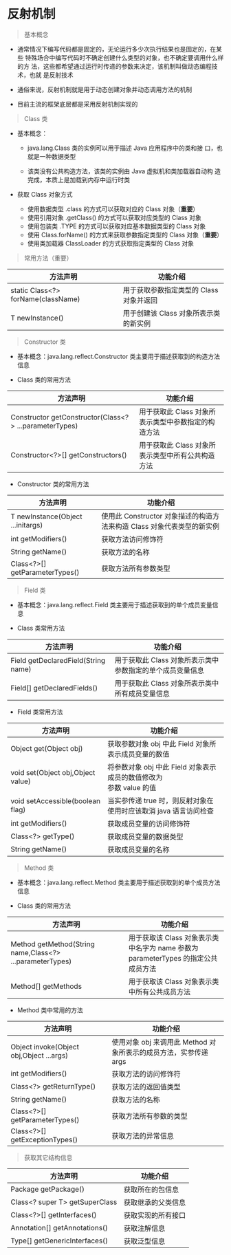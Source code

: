 # 反射机制

> 基本概念

* 通常情况下编写代码都是固定的，无论运行多少次执行结果也是固定的，在某些
  特殊场合中编写代码时不确定创建什么类型的对象，也不确定要调用什么样的方
  法，这些都希望通过运行时传递的参数来决定，该机制叫做动态编程技术，也就
  是反射技术
  
* 通俗来说，反射机制就是用于动态创建对象并动态调用方法的机制

* 目前主流的框架底层都是采用反射机制实现的

> Class 类

* 基本概念：
    * java.lang.Class 类的实例可以用于描述 Java 应用程序中的类和接
      口，也就是一种数据类型
      
    * 该类没有公共构造方法，该类的实例由 Java 虚拟机和类加载器自动构
      造完成，本质上是加载到内存中运行时类
      
* 获取 Class 对象方式
    * 使用数据类型 .class 的方式可以获取对应的 Class 对象（**重要**）
    * 使用引用对象 .getClass() 的方式可以获取对应类型的 Class 对象
    * 使用包装类 .TYPE 的方式可以获取对应基本数据类型的 Class 对象
    * 使用 Class.forName() 的方式来获取参数指定类型的 Class 对象（**重要**）
    * 使用类加载器 ClassLoader 的方式获取指定类型的 Class 对象
    
> 常用方法（重要）

|方法声明|功能介绍|
|---|---|
|static Class<?> forName(className)|用于获取参数指定类型的 Class 对象并返回|
|T newInstance()|用于创建该 Class 对象所表示类的新实例|

> Constructor 类

* 基本概念：java.lang.reflect.Constructor 类主要用于描述获取到的构造方法信息

* Class 类的常用方法

|方法声明|功能介绍|
|---|---|
|Constructor<T> getConstructor(Class<?> ...parameterTypes)|用于获取此 Class 对象所表示类型中参数指定的构造方法|
|Constructor<?>[] getConstructors()|用于获取此 Class 对象所表示类型中所有公共构造方法|

* Constructor 类的常用方法

|方法声明|功能介绍|
|---|---|
|T newInstance(Object ...initargs)|使用此 Constructor 对象描述的构造方法来构造 Class 对象代表类型的新实例|
|int getModifiers()|获取方法访问修饰符|
|String getName()|获取方法的名称|
|Class<?>[] getParameterTypes()|获取方法所有参数类型|

> Field 类

* 基本概念：java.lang.reflect.Field 类主要用于描述获取到的单个成员变量信息

* Class 类常用方法

|方法声明|功能介绍|
|---|---|
|Field getDeclaredField(String name)|用于获取此 Class 对象所表示类中参数指定的单个成员变量信息|
|Field[] getDeclaredFields()|用于获取此 Class 对象所表示类中所有成员变量信息|

* Field 类常用方法

|方法声明|功能介绍|
|---|---|
|Object get(Object obj)|获取参数对象 obj 中此 Field 对象所表示成员变量的数值|
|void set(Object obj,Object value)|将参数对象 obj 中此 Field 对象表示成员的数值修改为<br>参数 value 的值|
|void setAccessible(boolean flag)|当实参传递 true 时，则反射对象在使用时应该取消 java 语言访问检查|
|int getModifiers()|获取成员变量的访问修饰符|
|Class<?> getType()|获取成员变量的数据类型|
|String getName()|获取成员变量的名称|

> Method 类

* 基本概念：java.lang.reflect.Method 类主要用于描述获取到的单个成员方法信息

* Class 类的常用方法

|方法声明|功能介绍|
|---|---|
|Method getMethod(String name,Class<?> ...parameterTypes)|用于获取该 Class 对象表示类中名字为 name 参数为<br>parameterTypes 的指定公共成员方法|
|Method[] getMethods|用于获取该 Class 对象表示类中所有公共成员方法|

* Method 类中常用的方法

|方法声明|功能介绍|
|---|---|
|Object invoke(Object obj,Object ...args)|使用对象 obj 来调用此 Method 对象所表示的成员方法，实参传递 args|
|int getModifiers()|获取方法的访问修饰符|
|Class<?> getReturnType()|获取方法的返回值类型|
|String getName()|获取方法的名称|
|Class<?>[] getParameterTypes()|获取方法所有参数的类型|
|Class<?>[] getExceptionTypes()|获取方法的异常信息|

> 获取其它结构信息

|方法声明|功能介绍|
|---|---|
|Package getPackage()|获取所在的包信息|
|Class<? super T> getSuperClass|获取继承的父类信息|
|Class<?>[] getInterfaces()|获取实现的所有接口|
|Annotation[] getAnnotations()|获取注解信息|
|Type[] getGenericInterfaces()|获取泛型信息|




